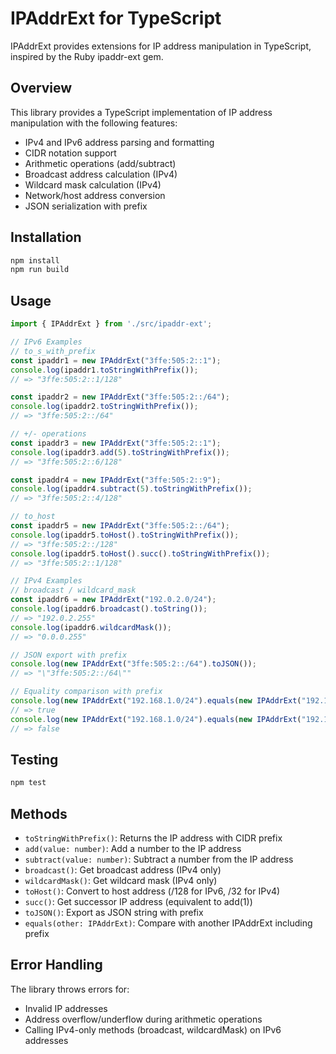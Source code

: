 # IPAddrExt for TypeScript

IPAddrExt provides extensions for IP address manipulation in TypeScript, inspired by the Ruby ipaddr-ext gem.

## Overview

This library provides a TypeScript implementation of IP address manipulation with the following features:

- IPv4 and IPv6 address parsing and formatting
- CIDR notation support
- Arithmetic operations (add/subtract)
- Broadcast address calculation (IPv4)
- Wildcard mask calculation (IPv4)
- Network/host address conversion
- JSON serialization with prefix

## Installation

```bash
npm install
npm run build
```

## Usage

```typescript
import { IPAddrExt } from './src/ipaddr-ext';

// IPv6 Examples
// to_s_with_prefix
const ipaddr1 = new IPAddrExt("3ffe:505:2::1");
console.log(ipaddr1.toStringWithPrefix());
// => "3ffe:505:2::1/128"

const ipaddr2 = new IPAddrExt("3ffe:505:2::/64");
console.log(ipaddr2.toStringWithPrefix());
// => "3ffe:505:2::/64"

// +/- operations
const ipaddr3 = new IPAddrExt("3ffe:505:2::1");
console.log(ipaddr3.add(5).toStringWithPrefix());
// => "3ffe:505:2::6/128"

const ipaddr4 = new IPAddrExt("3ffe:505:2::9");
console.log(ipaddr4.subtract(5).toStringWithPrefix());
// => "3ffe:505:2::4/128"

// to_host
const ipaddr5 = new IPAddrExt("3ffe:505:2::/64");
console.log(ipaddr5.toHost().toStringWithPrefix());
// => "3ffe:505:2::/128"
console.log(ipaddr5.toHost().succ().toStringWithPrefix());
// => "3ffe:505:2::1/128"

// IPv4 Examples
// broadcast / wildcard_mask
const ipaddr6 = new IPAddrExt("192.0.2.0/24");
console.log(ipaddr6.broadcast().toString());
// => "192.0.2.255"
console.log(ipaddr6.wildcardMask());
// => "0.0.0.255"

// JSON export with prefix
console.log(new IPAddrExt("3ffe:505:2::/64").toJSON());
// => "\"3ffe:505:2::/64\""

// Equality comparison with prefix
console.log(new IPAddrExt("192.168.1.0/24").equals(new IPAddrExt("192.168.1.0/24")));
// => true
console.log(new IPAddrExt("192.168.1.0/24").equals(new IPAddrExt("192.168.1.0/25")));
// => false
```

## Testing

```bash
npm test
```

## Methods

- `toStringWithPrefix()`: Returns the IP address with CIDR prefix
- `add(value: number)`: Add a number to the IP address
- `subtract(value: number)`: Subtract a number from the IP address
- `broadcast()`: Get broadcast address (IPv4 only)
- `wildcardMask()`: Get wildcard mask (IPv4 only)
- `toHost()`: Convert to host address (/128 for IPv6, /32 for IPv4)
- `succ()`: Get successor IP address (equivalent to add(1))
- `toJSON()`: Export as JSON string with prefix
- `equals(other: IPAddrExt)`: Compare with another IPAddrExt including prefix

## Error Handling

The library throws errors for:
- Invalid IP addresses
- Address overflow/underflow during arithmetic operations
- Calling IPv4-only methods (broadcast, wildcardMask) on IPv6 addresses
